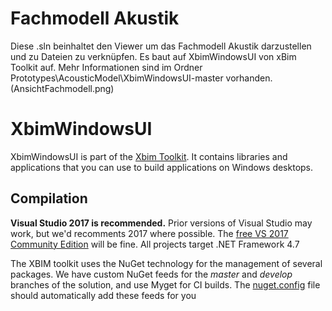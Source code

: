 
# Fachmodell Akustik

Diese .sln beinhaltet den Viewer um das Fachmodell Akustik darzustellen und zu Dateien zu verknüpfen. Es baut auf XbimWindowsUI von xBim Toolkit auf. Mehr Informationen sind im Ordner  Prototypes\AcousticModel\XbimWindowsUI-master vorhanden.
(AnsichtFachmodell.png)


# XbimWindowsUI

XbimWindowsUI is part of the [Xbim Toolkit](https://github.com/xBimTeam/XbimEssentials).
It contains libraries and applications that you can use to build applications on Windows desktops. 


## Compilation

**Visual Studio 2017 is recommended.**
Prior versions of Visual Studio may work, but we'd recomments 2017 where possible.
The [free VS 2017 Community Edition](https://visualstudio.microsoft.com/downloads/) will be fine. 
All projects target .NET Framework 4.7

The XBIM toolkit uses the NuGet technology for the management of several packages.
We have custom NuGet feeds for the *master* and *develop* branches of the solution, and use
Myget for CI builds. The [nuget.config](nuget.config) file should automatically add these feeds for you


